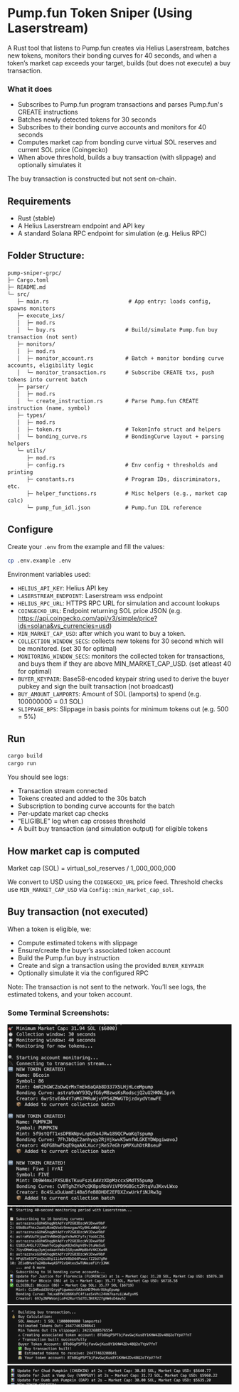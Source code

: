 # Pump.fun Token Sniper (Using Laserstream)

A Rust tool that listens to Pump.fun creates via Helius Laserstream, batches new tokens, monitors their bonding curves for 40 seconds, and when a token’s market cap exceeds your target, builds (but does not execute) a buy transaction.

### What it does

- Subscribes to Pump.fun program transactions and parses Pump.fun's CREATE instructions
- Batches newly detected tokens for 30 seconds
- Subscribes to their bonding curve accounts and monitors for 40 seconds
- Computes market cap from bonding curve virtual SOL reserves and current SOL price (Coingecko)
- When above threshold, builds a buy transaction (with slippage) and optionally simulates it

The buy transaction is constructed but not sent on-chain.

## Requirements

- Rust (stable)
- A Helius Laserstream endpoint and API key
- A standard Solana RPC endpoint for simulation (e.g. Helius RPC)

## Folder Structure:

```
pump-sniper-grpc/
├─ Cargo.toml
├─ README.md
└─ src/
   ├─ main.rs                         # App entry: loads config, spawns monitors
   ├─ execute_ixs/
   │  ├─ mod.rs
   │  └─ buy.rs                      # Build/simulate Pump.fun buy transaction (not sent)
   ├─ monitors/
   │  ├─ mod.rs
   │  ├─ monitor_account.rs          # Batch + monitor bonding curve accounts, eligibility logic
   │  └─ monitor_transaction.rs      # Subscribe CREATE txs, push tokens into current batch
   ├─ parser/
   │  ├─ mod.rs
   │  └─ create_instruction.rs       # Parse Pump.fun CREATE instruction (name, symbol)
   ├─ types/
   │  ├─ mod.rs
   │  ├─ token.rs                    # TokenInfo struct and helpers
   │  └─ bonding_curve.rs            # BondingCurve layout + parsing helpers
   └─ utils/
      ├─ mod.rs
      ├─ config.rs                   # Env config + thresholds and printing
      ├─ constants.rs                # Program IDs, discriminators, etc.
      ├─ helper_functions.rs         # Misc helpers (e.g., market cap calc)
      └─ pump_fun_idl.json           # Pump.fun IDL reference
```

## Configure

Create your `.env` from the example and fill the values:

```bash
cp .env.example .env
```

Environment variables used:

- `HELIUS_API_KEY`: Helius API key
- `LASERSTREAM_ENDPOINT`: Laserstream wss endpoint
- `HELIUS_RPC_URL`: HTTPS RPC URL for simulation and account lookups
- `COINGECKO_URL`: Endpoint returning SOL price JSON (e.g. https://api.coingecko.com/api/v3/simple/price?ids=solana&vs_currencies=usd)
- `MIN_MARKET_CAP_USD`: after which you want to buy a token.
- `COLLECTION_WINDOW_SECS`: collects new tokens for 30 second which will be monitored. (set 30 for optimal)
- `MONITORING_WINDOW_SECS`: monitors the collected token for transactions, and buys them if they are above MIN_MARKET_CAP_USD. (set atleast 40 for optimal)
- `BUYER_KEYPAIR`: Base58-encoded keypair string used to derive the buyer pubkey and sign the built transaction (not broadcast)
- `BUY_AMOUNT_LAMPORTS`: Amount of SOL (lamports) to spend (e.g. 100000000 = 0.1 SOL)
- `SLIPPAGE_BPS`: Slippage in basis points for minimum tokens out (e.g. 500 = 5%)

## Run

```bash
cargo build
cargo run
```

You should see logs:

- Transaction stream connected
- Tokens created and added to the 30s batch
- Subscription to bonding curve accounts for the batch
- Per-update market cap checks
- “ELIGIBLE” log when cap crosses threshold
- A built buy transaction (and simulation output) for eligible tokens

## How market cap is computed

Market cap (SOL) = virtual_sol_reserves / 1_000_000_000

We convert to USD using the `COINGECKO_URL` price feed. Threshold checks use `MIN_MARKET_CAP_USD` via `Config::min_market_cap_sol`.

## Buy transaction (not executed)

When a token is eligible, we:

- Compute estimated tokens with slippage
- Ensure/create the buyer’s associated token account
- Build the Pump.fun buy instruction
- Create and sign a transaction using the provided `BUYER_KEYPAIR`
- Optionally simulate it via the configured RPC

Note: The transaction is not sent to the network. You’ll see logs, the estimated tokens, and your token account.

### Some Terminal Screenshots:

<img src="./1.png"></img>
<img src="./2.png"></img>
<img src="./3.png"></img>
<img src="./4.png"></img>
